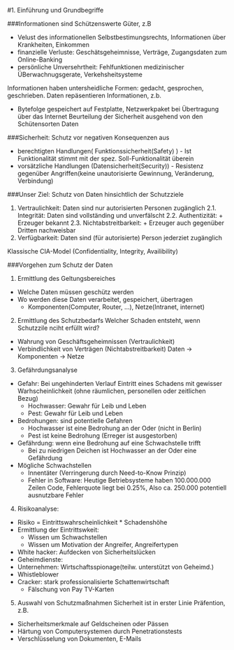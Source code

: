 #1. Einführung und Grundbegriffe

###Informationen sind Schützenswerte Güter, z.B
* Velust des informationellen Selbstbestimungsrechts, Informationen über
  Krankheiten, Einkommen
* finanzielle Verluste: Geschätsgeheimnisse, Verträge, Zugangsdaten zum
  Online-Banking
* persönliche Unversehrtheit: Fehlfunktionen medizinischer ÜBerwachnugsgerate,
  Verkehsheitsysteme

Informationen haben untersheidliche Formen: gedacht, gesprochen, geschrieben.
Daten repäsentieren Informationen, z.b.
  * Bytefolge gespeichert auf Festplatte, Netzwerkpaket bei Übertragung über
    das Internet
Beurteilung der Sicherheit ausgehend von den Schütensorten Daten


###Sicherheit: Schutz vor negativen Konsequenzen aus
* berechtigten Handlungen( Funktionssicherheit(Safety) ) - Ist Funktionalität
  stimmt mit der spez. Soll-Funktionalität überein
* vorsätzliche Handlungen (Datensicherheit(Security)) - Resistenz gegenüber
  Angriffen(keine unautorisierte Gewinnung, Veränderung, Verbindung)

###Unser Ziel: Schutz von Daten hinsichtlich der Schutzziele
1. Vertraulichkeit: Daten sind nur autorisierten Personen zugänglich
2.1. Integrität: Daten sind vollständing und unverfälscht
2.2. Authentizität: + Erzeuger bekannt
2.3. Nichtabstreitbarkeit: + Erzeuger auch gegenüber Dritten nachweisbar
3. Verfügbarkeit: Daten sind (für autorisierte) Person jederziet zugänglich

Klassische CIA-Model (Confidentiality, Integrity, Availibility)

###Vorgehen zum Schutz der Daten
1. Ermittlung des Geltungsbereiches
  * Welche Daten müssen geschütz werden
  * Wo werden diese Daten verarbeitet, gespeichert, übertragen
    - Komponenten(Computer, Router, ...), Netze(Intranet, internet)

2. Ermittlung des Schutzbedarfs
  Welcher Schaden entsteht, wenn Schutzzile nciht erfüllt wird?
  * Wahrung von Geschäftsgeheimnissen (Vertraulichkeit)
  * Verbindlichkeit von Verträgen (Nichtabstreitbarkeit)
  Daten -> Komponenten -> Netze

3. Gefährdungsanalyse
  * Gefahr: Bei ungehinderten Verlauf Eintritt eines Schadens mit gewisser
    Warhscheinlichkeit (ohne räumlichen, personellen oder zeitlichen Bezug)
    - Hochwasser: Gewahr für Leib und Leben
    - Pest: Gewahr für Leib und Leben
  * Bedrohungen: sind potentielle Gefahren
    - Hochwasser ist eine Bedrohung an der Oder (nicht in Berlin)
    - Pest ist keine Bedrohung (Erreger ist ausgestorben)
  * Gefährdung: wenn eine Bedrohung auf eine Schwachstelle trifft
    - Bei zu niedrigen Deichen ist Hochwasser an der Oder eine Gefährdung
  * Mögliche Schwachstellen
    - Innentäter (Verringerung durch Need-to-Know Prinzip)
    - Fehler in Software: Heutige Betriebsysteme haben 100.000.000 Zeilen Code,
      Fehlerquote liegt bei 0.25%, Also ca. 250.000 potentiell ausnutzbare
      Fehler

4. Risikoanalyse:
  * Risiko = Eintrittswahrscheinlichkeit * Schadenshöhe
  * Ermittlung der Eintrittswkeit:
    - Wissen um Schwachstellen
    - Wissen um Motivation der Angreifer, Angreifertypen
  * White hacker: Aufdecken von Sicherheitslücken
  * Geheimdienste:
  * Unternehmen: Wirtschaftsspionage(teilw. unterstützt von Geheimd.)
  * Whistleblower
  * Cracker: stark professionalisierte Schattenwirtschaft
    - Fälschung von Pay TV-Karten

5. Auswahl von Schutzmaßnahmen
  Sicherheit ist in erster Linie Präfention, z.B.
  * Sicherheitsmerkmale auf Geldscheinen oder Pässen
  * Härtung von Computersystemen durch Penetrationstests
  * Verschlüsselung von Dokumenten, E-Mails
